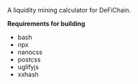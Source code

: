 A liquidity mining calculator for DeFiChain.

**Requirements for building**
- bash
- npx
- nanocss
- postcss
- uglifyjs
- xxhash
